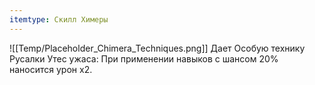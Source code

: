 ```yaml
---
itemtype: Скилл Химеры
---
```

![[Temp/Placeholder_Chimera_Techniques.png]]
Дает Особую технику Русалки Утес ужаса: При применении навыков с шансом 20% наносится урон х2.
